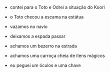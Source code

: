 - contei para o Toto e Odrei a situação do Koori
- o Toto checou a escama na estátua

- vazamos no navio
- deixamos a espada passar


- achamos um bezerro na estrada
- achamos uma carroça cheia de itens mágicos
- eu peguei um óculos e uma chave